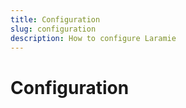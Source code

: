 ```yaml
---
title: Configuration
slug: configuration
description: How to configure Laramie
---
```


# Configuration


